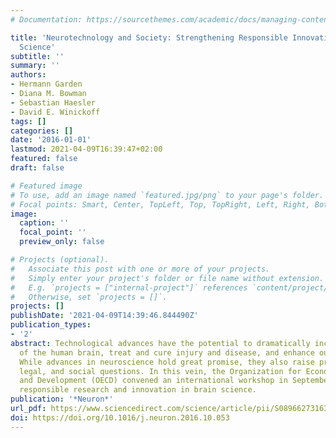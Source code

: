 ```yaml
---
# Documentation: https://sourcethemes.com/academic/docs/managing-content/

title: 'Neurotechnology and Society: Strengthening Responsible Innovation in Brain
  Science'
subtitle: ''
summary: ''
authors:
- Hermann Garden
- Diana M. Bowman
- Sebastian Haesler
- David E. Winickoff
tags: []
categories: []
date: '2016-01-01'
lastmod: 2021-04-09T16:39:47+02:00
featured: false
draft: false

# Featured image
# To use, add an image named `featured.jpg/png` to your page's folder.
# Focal points: Smart, Center, TopLeft, Top, TopRight, Left, Right, BottomLeft, Bottom, BottomRight.
image:
  caption: ''
  focal_point: ''
  preview_only: false

# Projects (optional).
#   Associate this post with one or more of your projects.
#   Simply enter your project's folder or file name without extension.
#   E.g. `projects = ["internal-project"]` references `content/project/deep-learning/index.md`.
#   Otherwise, set `projects = []`.
projects: []
publishDate: '2021-04-09T14:39:46.844490Z'
publication_types:
- '2'
abstract: Technological advances have the potential to dramatically increase our understanding
  of the human brain, treat and cure injury and disease, and enhance our general well-being.
  While advances in neuroscience hold great promise, they also raise profound ethical,
  legal, and social questions. In this vein, the Organization for Economic Co-operation
  and Development (OECD) convened an international workshop in September 2016 to explore
  responsible research and innovation in brain science.
publication: '*Neuron*'
url_pdf: https://www.sciencedirect.com/science/article/pii/S0896627316308030
doi: https://doi.org/10.1016/j.neuron.2016.10.053
---
```

